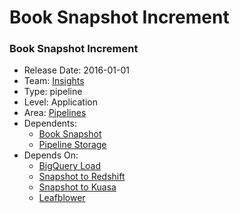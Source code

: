 # Book Snapshot Increment
### Book Snapshot Increment
* Release Date: 2016-01-01
* Team: [Insights](../teams/insights.md)
* Type: pipeline
* Level: Application
* Area: [Pipelines](../areas/pipelines.png)
* Dependents:
  * [Book Snapshot](book-snapshot.md)
  * [Pipeline Storage](pipeline-storage.md)
* Depends On:
  * [BigQuery Load](big-query-load.md)
  * [Snapshot to Redshift](book-snapshot-to-redshift-dw.md)
  * [Snapshot to Kuasa](book-snapshot-to-redshift-kuasa.md)
  * [Leafblower](leafblower.md)
